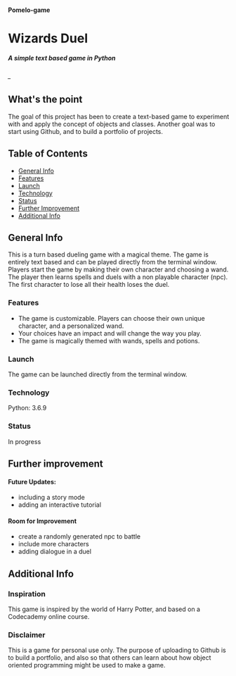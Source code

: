 #### Pomelo-game
# Wizards Duel
##### A simple text based game in Python

######  _
## What's the point
The goal of this project has been to create a text-based game to experiment with and apply the concept of objects and classes. Another goal was to start using Github, and to build a portfolio of projects.

## Table of Contents
- [General Info](#general-info)
- [Features](#features)
- [Launch](#launch)
- [Technology](#technology)
- [Status](#status)
- [Further Improvement](#further-improvement)
- [Additional Info](#additional-info)

## General Info
This is a turn based dueling game with a magical theme. The game is entirely text based and can be played directly from the terminal window. Players start the game by making their own character and choosing a wand. The player then learns spells and duels with a non playable character (npc). The first character to lose all their health loses the duel. 

### Features
- The game is customizable. Players can choose their own unique character, and a personalized wand.
- Your choices have an impact and will change the way you play.
- The game is magically themed with wands, spells and potions.

### Launch

The game can be launched directly from the terminal window. 

### Technology
Python: 3.6.9

### Status
In progress

## Further improvement

#### Future Updates:
- including a story mode
- adding an interactive tutorial

#### Room for Improvement
- create a randomly generated npc to battle
- include more characters
- adding dialogue in a duel

## Additional Info

### Inspiration

This game is inspired by the world of Harry Potter, and based on a Codecademy online course.

### Disclaimer
This is a game for personal use only. The purpose of uploading to Github is to build a portfolio, and also so that others can learn about how object oriented programming might be used to make a game.  

